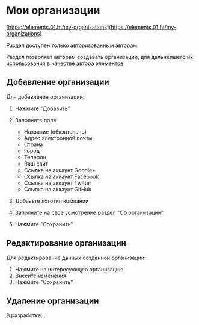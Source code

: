 # Мои организации

[https://elements.01.ht/my-organizations](https://elements.01.ht/my-organizations)

Раздел доступен только авторизованным авторам.

Раздел позволяет авторам создавать организации, для дальнейшего их использования в качестве автора элементов.

## Добавление организации

Для добавления организации:

1) Нажмите "Добавить"
2) Заполните поля:

    * Название (обязательно)
    * Адрес электронной почты
    * Страна
    * Город
    * Телефон
    * Ваш сайт
    * Ссылка на аккаунт Google+
    * Ссылка на аккаунт Facebook
    * Ссылка на аккаунт Twitter
    * Ссылка на аккаунт GitHub

3) Добавьте логотип компании
4) Заполните на свое усмотрение раздел "Об организации"
5) Нажмите "Сохранить"

## Редактирование организации

Для редактирование данных созданной организации:

1) Нажмите на интересующую организацию
2) Внесите изменения
3) Нажмите "Сохранить"

## Удаление организации

В разработке...